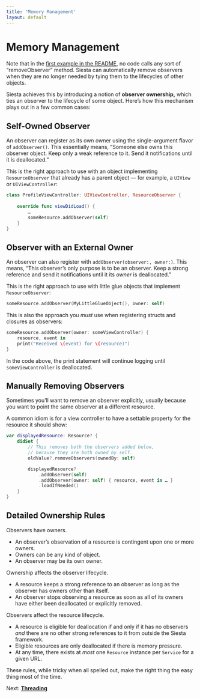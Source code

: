```yaml
---
title: 'Memory Management'
layout: default
---
```


# Memory Management

Note that in the [first example in the README](https://bustoutsolutions.github.io/siesta/#basic-usage), no code calls any sort of “removeObserver” method. Siesta can automatically remove observers when they are no longer needed by tying them to the lifecycles of other objects.

Siesta achieves this by introducing a notion of **observer ownership,** which ties an observer to the lifecycle of some object. Here’s how this mechanism plays out in a few common cases:

## Self-Owned Observer

An observer can register as its own owner using the single-argument flavor of `addObserver()`. This essentially means, “Someone else owns this observer object. Keep only a weak reference to it. Send it notifications until it is deallocated.”

This is the right approach to use with an object implementing `ResourceObserver` that already has a parent object — for example, a `UIView` or `UIViewController`:

```swift
class ProfileViewController: UIViewController, ResourceObserver {
        
    override func viewDidLoad() {
        …
        someResource.addObserver(self)
    }
}
```

## Observer with an External Owner

An observer can also register with `addObserver(observer:, owner:)`. This means, “This observer’s only purpose is to be an observer. Keep a strong reference and send it notifications until it its _owner_ is deallocated.”

This is the right approach to use with little glue objects that implement `ResourceObserver`:

```swift
someResource.addObserver(MyLittleGlueObject(), owner: self)
```

This is also the approach you _must_ use when registering structs and closures as observers:

```swift
someResource.addObserver(owner: someViewController) {
    resource, event in
    print("Received \(event) for \(resource)")
}
```

In the code above, the print statement will continue logging until `someViewController` is deallocated.

## Manually Removing Observers

Sometimes you’ll want to remove an observer explicitly, usually because you want to point the same observer at a different resource.

A common idiom is for a view controller to have a settable property for the resource it should show:

```swift
var displayedResource: Resource? {
    didSet {
        // This removes both the observers added below,
        // because they are both owned by self.
        oldValue?.removeObservers(ownedBy: self)

        displayedResource?
            .addObserver(self)
            .addObserver(owner: self) { resource, event in … }
            .loadIfNeeded()
    }
}
```

## Detailed Ownership Rules

Observers have owners.

* An observer’s observation of a resource is contingent upon one or more owners.
* Owners can be any kind of object.
* An observer may be its own owner.

Ownership affects the observer lifecycle.

* A resource keeps a strong reference to an observer as long as the observer has owners other than itself.
* An observer stops observing a resource as soon as all of its owners have either been deallocated or explicitly removed.

Observers affect the resource lifecycle.

* A resource is eligible for deallocation if and only if it has no observers _and_ there are no other strong references to it from outside the Siesta framework.
* Eligible resources are only deallocated if there is memory pressure.
* At any time, there exists at _most_ one `Resource` instance per `Service` for a given URL.

These rules, while tricky when all spelled out, make the right thing the easy thing most of the time.

<p class='guide-next'>Next: <strong><a href='../threading'>Threading</a></strong></p>
